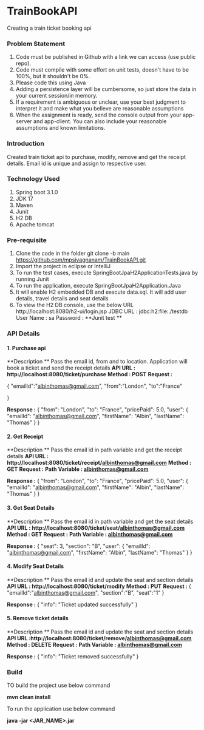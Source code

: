 # TrainBookAPI
Creating a train ticket booking api

### Problem Statement
1. Code must be published in Github with a link we can access (use public repo).
2. Code must compile with some effort on unit tests, doesn't have to be 100%, but it shouldn't be 0%.
3. Please code this using Java
4. Adding a persistence layer will be cumbersome, so just store the data in your current session/in memory.
5. If a requirement is ambiguous or unclear, use your best judgment to interpret it and make what you believe are reasonable assumptions
6. When the assignment is ready, send the console output from your app-server and app-client. You can also include your reasonable assumptions and known limitations.

### Introduction

Created train ticket api to purchase, modify, remove and get the receipt details. Email id is unique and assign to respective user.

### Technology Used

1. Spring boot 3.1.0
2. JDK 17
3. Maven
4. Junit
5. H2 DB
6. Apache tomcat

### Pre-requisite
1. Clone the code in the folder
   git clone -b main https://github.com/mpsivagnanam/TrainBookAPI.git
2. Import the project in eclipse or IntelliJ
3. To run the test cases, execute SpringBootJpaH2ApplicationTests.java by running Junit
4. To run the application, execute SpringBootJpaH2Application.Java
5. It will enable H2 embedded DB and execute data.sql. It will add user details, travel details and seat details
6. To view the H2 DB console, use the below URL
	http://localhost:8080/h2-ui/login.jsp
	JDBC URL : jdbc:h2:file:./testdb
	User Name : sa
	Password : 
**Junit test **

### API Details

#### 1. Purchase api
**Description **
Pass the email id, from and to location. Application will book a ticket and send the receipt details
**API URL : http://localhost:8080/ticket/purchase**
**Method : POST**
**Request :** 

{
    "emailId":"albinthomas@gmail.com",
    "from":"London",
    "to":"France"

} 

**Response :**
{
    "from": "London",
    "to": "France",
    "pricePaid": 5.0,
    "user": {
        "emailId": "albinthomas@gmail.com",
        "firstName": "Albin",
        "lastName": "Thomas"
    }
}

#### 2. Get Receipt
**Description **
Pass the email id in path variable and get the receipt details
**API URL : http://localhost:8080/ticket/receipt/albinthomas@gmail.com**
**Method : GET**
**Request :** 
**Path Variable : albinthomas@gmail.com** 

**Response :**
{
    "from": "London",
    "to": "France",
    "pricePaid": 5.0,
    "user": {
        "emailId": "albinthomas@gmail.com",
        "firstName": "Albin",
        "lastName": "Thomas"
    }
}

#### 3. Get Seat Details
**Description **
Pass the email id in path variable and get the seat details
**API URL : http://localhost:8080/ticket/seat/albinthomas@gmail.com**
**Method : GET**
**Request :** 
**Path Variable : albinthomas@gmail.com** 

**Response :**
{
    "seat": 3,
    "section": "B",
    "user": {
        "emailId": "albinthomas@gmail.com",
        "firstName": "Albin",
        "lastName": "Thomas"
    }
}

#### 4. Modify Seat Details
**Description **
Pass the email id and update the seat and section details
**API URL : http://localhost:8080/ticket/modify**
**Method : PUT**
**Request :** 
{
    "emailId":"albinthomas@gmail.com",
    "section":"B",
    "seat":"1"
}

**Response :**
{
    "info": "Ticket updated successfully"
}

#### 5. Remove ticket details
**Description **
Pass the email id and update the seat and section details
**API URL :http://localhost:8080/ticket/remove/albinthomas@gmail.com**
**Method : DELETE**
**Request :** 
**Path Variable : albinthomas@gmail.com**

**Response :**
{
    "info": "Ticket removed successfully"
}


### Build

TO build the project use below command

**mvn clean install**

To run the application use below command

**java -jar <JAR_NAME>.jar**

